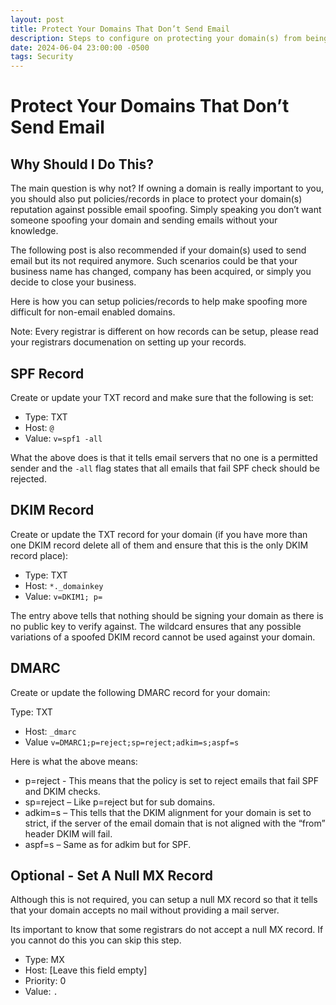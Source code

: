 ```yaml
---
layout: post
title: Protect Your Domains That Don’t Send Email
description: Steps to configure on protecting your domain(s) from being spoofed if they do not send email.
date: 2024-06-04 23:00:00 -0500
tags: Security
---
```


# Protect Your Domains That Don’t Send Email

## Why Should I Do This?

The main question is why not? If owning a domain is really important to you, you should also put policies/records in place to protect your domain(s) reputation against possible email spoofing. Simply speaking you don’t want someone spoofing your domain and sending emails without your knowledge. 

The following post is also recommended if your domain(s) used to send email but its not required anymore. Such scenarios could be that your business name has changed, company has been acquired, or simply you decide to close your business. 

Here is how you can setup policies/records to help make spoofing more difficult for non-email enabled domains.

Note: Every registrar is different on how records can be setup, please read your registrars documenation on setting up your records.

## SPF Record

Create or update your TXT record and make sure that the following is set:

- Type: TXT
- Host: `@`
- Value: `v=spf1 -all`

What the above does is that it tells email servers that no one is a permitted sender and the `-all` flag states that all emails that fail SPF check should be rejected.

## DKIM Record

Create or update the TXT record for your domain (if you have more than one DKIM record delete all of them and ensure that this is the only DKIM record place):

- Type: TXT
- Host: `*._domainkey`
- Value: `v=DKIM1; p=`

The entry above tells that nothing should be signing your domain as there is no public key to verify against. The wildcard ensures that any possible variations of a spoofed DKIM record cannot be used against your domain.

## DMARC

Create or update the following DMARC record for your domain:

Type: TXT

- Host: `_dmarc`
- Value `v=DMARC1;p=reject;sp=reject;adkim=s;aspf=s`

Here is what the above means:
- p=reject - This means that the policy is set to reject emails that fail SPF and DKIM checks.
- sp=reject – Like p=reject but for sub domains.
- adkim=s – This tells that the DKIM alignment for your domain is set to strict, if the server of the email domain that is not aligned with the “from” header DKIM will fail.
- aspf=s – Same as for adkim but for SPF.

## Optional - Set A Null MX Record

Although this is not required, you can setup a null MX record so that it tells that your domain accepts no mail without providing a mail server.

Its important to know that some registrars do not accept a null MX record. If you cannot do this you can skip this step.

- Type: MX
- Host: [Leave this field empty]
- Priority: 0
- Value: `.`
